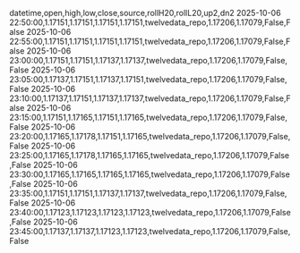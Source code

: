 datetime,open,high,low,close,source,rollH20,rollL20,up2,dn2
2025-10-06 22:50:00,1.17151,1.17151,1.17151,1.17151,twelvedata_repo,1.17206,1.17079,False,False
2025-10-06 22:55:00,1.17151,1.17151,1.17151,1.17151,twelvedata_repo,1.17206,1.17079,False,False
2025-10-06 23:00:00,1.17151,1.17151,1.17137,1.17137,twelvedata_repo,1.17206,1.17079,False,False
2025-10-06 23:05:00,1.17137,1.17151,1.17137,1.17151,twelvedata_repo,1.17206,1.17079,False,False
2025-10-06 23:10:00,1.17137,1.17151,1.17137,1.17137,twelvedata_repo,1.17206,1.17079,False,False
2025-10-06 23:15:00,1.17151,1.17165,1.17151,1.17165,twelvedata_repo,1.17206,1.17079,False,False
2025-10-06 23:20:00,1.17165,1.17178,1.17151,1.17165,twelvedata_repo,1.17206,1.17079,False,False
2025-10-06 23:25:00,1.17165,1.17178,1.17165,1.17165,twelvedata_repo,1.17206,1.17079,False,False
2025-10-06 23:30:00,1.17165,1.17165,1.17165,1.17165,twelvedata_repo,1.17206,1.17079,False,False
2025-10-06 23:35:00,1.17151,1.17151,1.17137,1.17137,twelvedata_repo,1.17206,1.17079,False,False
2025-10-06 23:40:00,1.17123,1.17123,1.17123,1.17123,twelvedata_repo,1.17206,1.17079,False,False
2025-10-06 23:45:00,1.17137,1.17137,1.17123,1.17123,twelvedata_repo,1.17206,1.17079,False,False
